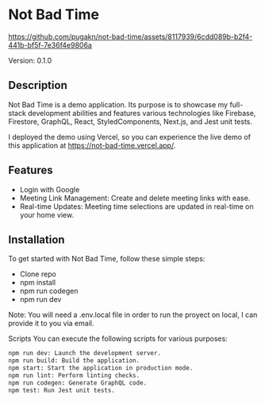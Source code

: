 # Not Bad Time

https://github.com/pugakn/not-bad-time/assets/8117939/6cdd089b-b2f4-441b-bf5f-7e36f4e9806a

Version: 0.1.0

## Description

Not Bad Time is a demo application. Its purpose is to showcase my full-stack development abilities and features various technologies like Firebase, Firestore, GraphQL, React, StyledComponents, Next.js, and Jest unit tests.

I deployed the demo using Vercel, so you can experience the live demo of this application at https://not-bad-time.vercel.app/.

## Features

- Login with Google
- Meeting Link Management: Create and delete meeting links with ease.
- Real-time Updates: Meeting time selections are updated in real-time on your home view.

## Installation

To get started with Not Bad Time, follow these simple steps:

- Clone repo
- npm install
- npm run codegen
- npm run dev

Note: You will need a .env.local file in order to run the proyect on local, I can provide it to you via email.

Scripts
You can execute the following scripts for various purposes:

```bash
npm run dev: Launch the development server.
npm run build: Build the application.
npm start: Start the application in production mode.
npm run lint: Perform linting checks.
npm run codegen: Generate GraphQL code.
npm test: Run Jest unit tests.
```
